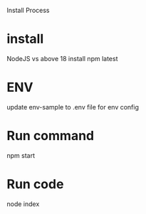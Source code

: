 Install Process

# install 

NodeJS vs above 18
install npm latest

# ENV

update env-sample to .env file for env config

# Run command

npm start

# Run code 

node index




